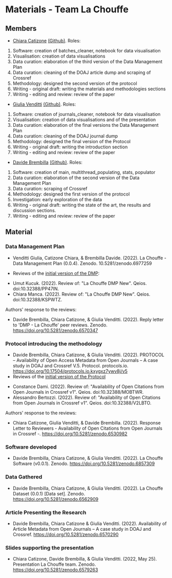 # Materials - Team La Chouffe
## Members
- [Chiara Catizone](https://orcid.org/0000-0003-2445-2426) [(Github)](https://github.com/ChiaraCati). Roles:
1. Software: creation of batches_cleaner, notebook for data visualisation
2. Visualisation: creation of data visualisations 
3. Data curation: elaboration of the third version of the Data Management Plan
4. Data curation: cleaning of the DOAJ article dump and scraping of Crossref
5. Methodology: designed the second version of the protocol
6. Writing - original draft: writing the materials and methodologies sections
7. Writing - editing and review: review of the paper
- [Giulia Venditti](https://orcid.org/0000-0001-7696-7574) [(Github)](https://github.com/GiuliaVenditti). Roles:
1. Software: creation of journals_cleaner, notebook for data visualisation
2. Visualisation: creation of data visualisations and of the presentation
3. Data curation: elaboration of the final versions the Data Management Plan
4. Data curation: cleaning of the DOAJ journal dump
5. Methodology: designed the final version of the Protocol
6. Writing - original draft: writing the introduction section
7. Writing - editing and review: review of the paper
- [Davide Brembilla](https://orcid.org/0000-0002-9481-5053) [(Github)](https://github.com/dbrembilla). Roles:
1. Software: creation of main, multithread_populating, stats, populator
2. Data curation: elaboration of the second version of the Data Management Plan
3. Data curation: scraping of Crossref
4. Methodology: designed the first version of the protocol
5. Investigation: early exploration of the data
6. Writing - original draft: writing the state of the art, the results and discussion sections.
7. Writing - editing and review: review of the paper
## Material
### Data Management Plan
- Venditti Giulia, Catizone Chiara, & Brembilla Davide. (2022). La Chouffe - Data Management Plan (0.0.4). Zenodo. 10.5281/zenodo.6977259

- Reviews of the [initial version of the DMP](https://doi.org/10.5281/zenodo.6480483):

* Umut Kucuk. (2022). Review of: "La Chouffe DMP New". Qeios. doi:10.32388/PP47IN.
* Chiara Manca. (2022). Review of: "La Chouffe DMP New". Qeios. doi:10.32388/KSPWTZ.

Authors' response to the reviews:
* Davide Brembilla, Chiara Catizone, & Giulia Venditti. (2022). Reply letter to 'DMP - La Chouffe' peer reviews. Zenodo. https://doi.org/10.5281/zenodo.6570347

### Protocol introducing the methodology
- Davide Brembilla, Chiara Catizone, & Giulia Venditti. (2022). PROTOCOL – Availability of Open Access Metadata from Open Journals – A case study in DOAJ and Crossref V.5. Protocol. protocols.io. https://doi.org/10.17504/protocols.io.kxygxz7ywv8j/v5
- Reviews of the [initial version of the Protocol](https://doi.org/10.17504/protocols.io.kxygxz7ywv8j/v1)

* Constance Dami. (2022). Review of: "Availability of Open Citations from Open Journals in Crossref v1". Qeios. doi:10.32388/MOBTWR.
* Alessandro Bertozzi. (2022). Review of: "Availability of Open Citations from Open Journals in Crossref v1". Qeios. doi:10.32388/V2LBTO.

Authors' response to the reviews:
* Chiara Catizone, Giulia Venditti, & Davide Brembilla. (2022). Response Letter to Reviewers - Availability of Open Citations from Open Journals in Crossref -. https://doi.org/10.5281/zenodo.6530982


### Software developed
- Davide Brembilla, Chiara Catizone, & Giulia Venditti. (2022). La Chouffe Software (v0.0.1). Zenodo. https://doi.org/10.5281/zenodo.6857309


### Data Gathered
- Davide Brembilla, Chiara Catizone, & Giulia Venditti.  (2022). La Chouffe Dataset (0.0.1) [Data set]. Zenodo. https://doi.org/10.5281/zenodo.6562909

### Article Presenting the Research
- Davide Brembilla, Chiara Catizone & Giulia Venditti. (2022). Availability of Article Metadata from Open Journals – A case study in DOAJ and Crossref. https://doi.org/10.5281/zenodo.6570290


### Slides supporting the presentation
- Chiara Catizone, Davide Brembilla, & Giulia Venditti. (2022, May 25). Presentation La Chouffe team. Zenodo. https://doi.org/10.5281/zenodo.6579263
